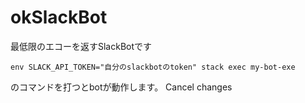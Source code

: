# okSlackBot
最低限のエコーを返すSlackBotです
```
env SLACK_API_TOKEN="自分のslackbotのtoken" stack exec my-bot-exe
```
のコマンドを打つとbotが動作します。
Cancel changes
